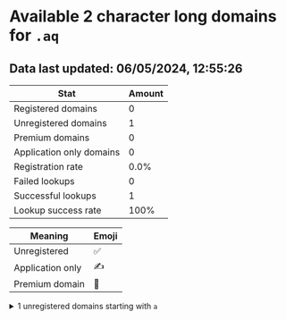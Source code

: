 # Available 2 character long domains for `.aq`

## Data last updated: 06/05/2024, 12:55:26

|Stat|Amount|
|--|--|
|Registered domains|0|
|Unregistered domains|1|
|Premium domains|0|
|Application only domains|0|
|Registration rate|0.0%|
|Failed lookups|0|
|Successful lookups|1|
|Lookup success rate|100%|


|Meaning|Emoji|
|--|--|
|Unregistered|:white_check_mark:|
|Application only|:writing_hand:|
|Premium domain|:gem:|

<details>
<summary>1 unregistered domains starting with <bold><code>a</code></bold></summary>

|Type|Domain|
|--|--|
|:white_check_mark:|`aa.aq`|
</details>